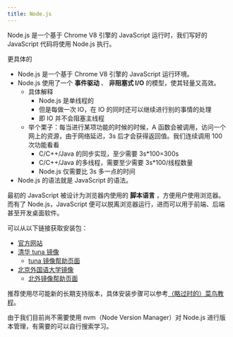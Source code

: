 ```yaml
---
title: Node.js
---
```


Node.js 是一个基于 Chrome V8 引擎的 JavaScript 运行时，我们写好的 JavaScript 代码将使用 Node.js 执行。

更具体的

- Node.js 是一个基于 Chrome V8 引擎的 JavaScript 运行环境。
- Node.js 使用了一个 **事件驱动** 、 **非阻塞式 I/O** 的模型，使其轻量又高效。
  - 具体解释
    - Node.js 是单线程的
    - 但是每做一次 IO，在 IO 的同时还可以继续进行别的事情的处理
    - 即 IO 并不会阻塞主线程
  - 举个栗子：每当进行某项功能的时候的时候，A 函数会被调用，访问一个网上的资源，由于网络延迟，3s 后才会获得返回值。我们连续调用 100 次功能看看
    - C/C++/Java 的同步实现，至少需要 3s\*100=300s
    - C/C++/Java 的多线程，需要至少需要 3s\*100/线程数量
    - Node.js 仅需要比 3s 多一点的时间
- Node.js 的语法就是 JavaScript 的语法。

最初的 JavaScript 被设计为浏览器内使用的 **脚本语言** ，方便用户使用浏览器。而有了 Node.js，JavaScript 便可以脱离浏览器运行，进而可以用于前端、后端甚至开发桌面软件。

可以从以下链接获取安装包：

- [官方网站](https://nodejs.org/en/download/)
- [清华 tuna 镜像](https://mirrors.tuna.tsinghua.edu.cn/nodejs-release/)
  - [tuna 镜像帮助页面](https://mirrors.tuna.tsinghua.edu.cn/help/nodejs-release/)
- [北京外国语大学镜像](https://mirrors.bfsu.edu.cn/nodejs-release/)
  - [北外镜像帮助页面](https://mirrors.bfsu.edu.cn/help/nodejs-release/)

推荐使用尽可能新的长期支持版本，具体安装步骤可以参考[（略过时的）菜鸟教程](https://www.runoob.com/nodejs/nodejs-install-setup.html)。

由于我们目前尚不需要使用 nvm（Node Version Manager）对 Node.js 进行版本管理，有需要的可以自行搜索学习。

